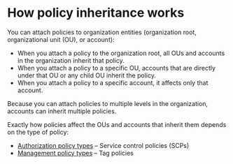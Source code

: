 # How policy inheritance works<a name="orgs_manage_policies-inheritance"></a>

You can attach policies to organization entities \(organization root, organizational unit \(OU\), or account\):
+ When you attach a policy to the organization root, all OUs and accounts in the organization inherit that policy\. 
+ When you attach a policy to a specific OU, accounts that are directly under that OU or any child OU inherit the policy\.
+ When you attach a policy to a specific account, it affects only that account\. 

Because you can attach policies to multiple levels in the organization, accounts can inherit multiple policies\.

Exactly how policies affect the OUs and accounts that inherit them depends on the type of policy:
+ [Authorization policy types](orgs_manage_policies_inheritance_auth.md) – Service control policies \(SCPs\)
+ [Management policy types](orgs_manage_policies_inheritance_mgmt.md) – Tag policies